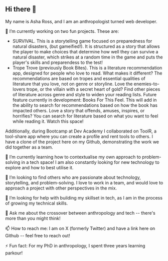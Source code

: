 ## Hi there 👋
My name is Asha Ross, and I am an anthropologist turned web developer. 

🔭 I’m currently working on two fun projects. 
These are:
- SURVIVAL. This is a storytelling game focused on preparedness for natural disasters, (but gameified!). It is structured as a story that allows the player to make choices that determine how well they can survive a natural disaster, which strikes at a random time in the game and puts the player's skills and preparendess to the test!
- Trope Trove (previously Book Bites). This is a literature recommendation app, designed for people who love to read. What makes it different? The recommendations are based on tropes and essential qualities of literature that you love, not on genre or storyline. Love the enemies-to-lovers trope, or the villain with a secret heart of gold? Find other pieces of literature across genre and style to widen your reading lists. Future feature currently in development: Books For This Feel. This will add in the ability to search for recommendations based on how the book has impacted others. Love a story that offends, amuses, inspires, or horrifies? You can search for literature based on what you want to feel while reading it. Watch this space!

Additionally, during Bootcamp at Dev Academy I collaborated on ToolR, a tool-share app where you can create a profile and rent tools to others. I have a clone of the project here on my Github, demonstrating the work we did together as a team. 

🌱 I’m currently learning how to contextualise my own approach to problem-solving in a tech space! I am also constantly looking for new technology to explore and how to best utilise it. 

👯 I’m looking to find others who are passionate about technology, storytelling, and problem-solving. I love to work in a team, and would love to approach a project with other perspectives in the mix. 

🤔 I’m looking for help with building my skillset in tech, as I am in the process of growing my technical skills. 

💬 Ask me about the crossover between anthropology and tech -- there's more than you might think! 

📫 How to reach me: I am on X (formerly Twitter) and have a link here on Github -- feel free to reach out!

⚡ Fun fact: For my PhD in anthropology, I spent three years learning parkour!
